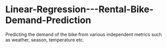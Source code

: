 # Linear-Regression---Rental-Bike-Demand-Prediction
Predicting the demand of the bike from various independent metrics such as weather, season, temperature etc.
